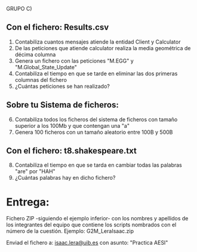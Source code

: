 GRUPO C)

## Con el fichero: Results.csv

 1. Contabiliza cuantos mensajes atiende la entidad Client y Calculator
 2. De las peticiones que atiende calculator realiza la media geométrica de décima columna
 3. Genera un fichero con las peticiones "M.EGG" y "M.Global_State_Update"
 4. Contabiliza el tiempo en que se tarde en eliminar las dos primeras columnas del fichero
 5. ¿Cuántas peticiones se han realizado?

## Sobre tu Sistema de ficheros:

 6. Contabiliza todos los ficheros del sistema de ficheros con tamaño superior a los 100Mb y que contengan una "a"
 7. Genera 100 ficheros con un tamaño aleatorio entre 100B y 500B


## Con el fichero: t8.shakespeare.txt

 8. Contabiliza el tiempo en que se tarda en cambiar todas las palabras "are" por "HAH"
 9. ¿Cuántas palabras hay en dicho fichero?

# Entrega: 
  
  Fichero ZIP -siguiendo el ejemplo inferior- con los nombres y apellidos de los integrantes del equipo que contiene los scripts nombrados con el número de la cuestión.
  Ejemplo:  G2M_LeraIsaac.zip

Enviad el fichero a: isaac.lera@uib.es con asunto: "Practica AESI"
